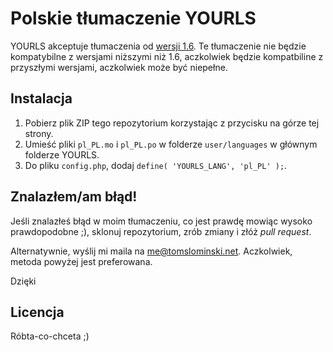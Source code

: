 Polskie tłumaczenie YOURLS
==========================

YOURLS akceptuje tłumaczenia od [wersji 1.6](http://blog.yourls.org/2013/02/yourls-1-6-translators-wanted/). Te tłumaczenie nie będzie kompatybilne z wersjami niższymi niż 1.6, aczkolwiek będzie kompatbiline z przyszłymi wersjami, aczkolwiek może być niepełne.

Instalacja
----------

1.  Pobierz plik ZIP tego repozytorium korzystając z przycisku na górze tej strony.
2.  Umieść pliki ``pl_PL.mo`` i ``pl_PL.po`` w folderze ``user/languages`` w głównym folderze YOURLS.
3.  Do pliku ``config.php``, dodaj ``define( 'YOURLS_LANG', 'pl_PL' );``.

Znalazłem/am błąd!
------------------
Jeśli znalazłeś błąd w moim tłumaczeniu, co jest prawdę mowiąc wysoko prawdopodobne ;), sklonuj repozytorium, zrób zmiany i złóż _pull request_.

Alternatywnie, wyślij mi maila na [me@tomslominski.net](mailto:me@tomslominski.net). Aczkolwiek, metoda powyżej jest preferowana.

Dzięki

Licencja
--------
Róbta-co-chceta ;)
